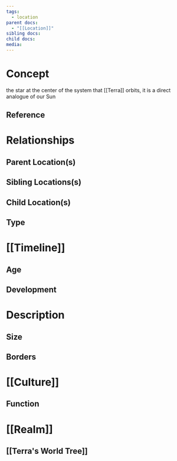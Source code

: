 ```yaml
---
tags:
  - location
parent docs:
  - "[[Location]]"
sibling docs: 
child docs: 
media:
---
```

# Concept
the star at the center of the system that [[Terra]] orbits, it is a direct analogue of our Sun
## Reference
# Relationships
## Parent Location(s)
## Sibling Locations(s)
## Child Location(s)
## Type

# [[Timeline]]

## Age
## Development

# Description
## Size 
## Borders 

# [[Culture]]
## Function 

# [[Realm]]

## [[Terra's World Tree]]